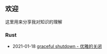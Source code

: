 ## 欢迎

这里用来分享我对知识的理解

### Rust

- 2021-01-18 [graceful shutdown - 优雅的关闭](./rust/graceful-shutdown.md)

